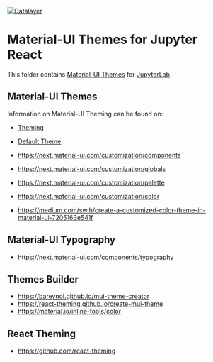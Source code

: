 [![Datalayer](https://datalayer.s3.us-east-1.amazonaws.com/datalayer-25.svg)](https://datalayer.io)

# Material-UI Themes for Jupyter React

This folder contains [Material-UI Themes](https://next.material-ui.com/customization/theming) for [JupyterLab](https://github.com/jupyterlab/jupyterlab).

## Material-UI Themes

Information on Material-UI Theming can be found on:

- [Theming](https://next.material-ui.com/customization/theming)
- [Default Theme](https://next.material-ui.com/customization/default-theme)
- https://next.material-ui.com/customization/components
- https://next.material-ui.com/customization/globals
- https://next.material-ui.com/customization/palette
- https://next.material-ui.com/customization/color

- https://medium.com/swlh/create-a-customized-color-theme-in-material-ui-7205163e541f

## Material-UI Typography

- https://next.material-ui.com/components/typography

## Themes Builder

- https://bareynol.github.io/mui-theme-creator
- https://react-theming.github.io/create-mui-theme
- https://material.io/inline-tools/color

## React Theming

- https://github.com/react-theming
